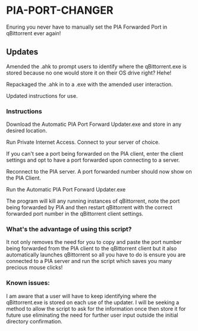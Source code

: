 # PIA-PORT-CHANGER

Enuring you never have to manually set the PIA Forwarded Port in qBittorrent ever again!

## Updates

Amended the .ahk to prompt users to identify where the qBittorrent.exe is stored because no one would store it on their OS drive right? Hehe!

Repackaged the .ahk in to a .exe with the amended user interaction.

Updated instructions for use.

### Instructions

Download the Automatic PIA Port Forward Updater.exe and store in any desired location.

Run Private Internet Access.
Connect to your server of choice.

If you can't see a port being forwarded on the PIA client, enter the client settings and opt to have a port forwarded upon connecting to a server.

Reconnect to the PIA server.
A port forwarded number should now show on the PIA Client.

Run the Automatic PIA Port Forward Updater.exe

The program will kill any running instances of qBittorrent, note the port being forwarded by PIA and then restart qBittorrent with the correct forwarded port number in the qBittorrent client settings.

### What's the advantage of using this script?

It not only removes the need for you to copy and paste the port number being forwarded from the PIA client to the qBittorrent client but it also automatically launches qBittorrent so all you have to do is ensure you are connected to a PIA server and run the script which saves you many precious mouse clicks!

### Known issues:

I am aware that a user will have to keep identifying where the qBittorrent.exe is stored on each use of the updater.
I will be seeking a method to allow the script to ask for the information once then store it for future use eliminating the need for further user input outside the initial directory confirmation.
